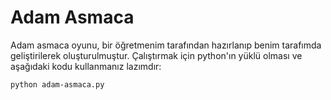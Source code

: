 # Adam Asmaca

Adam asmaca oyunu, bir öğretmenim tarafından hazırlanıp benim tarafımda geliştirilerek oluşturulmuştur. Çalıştırmak için python'ın yüklü olması ve aşağıdaki kodu kullanmanız lazımdır:

```console
python adam-asmaca.py
```
